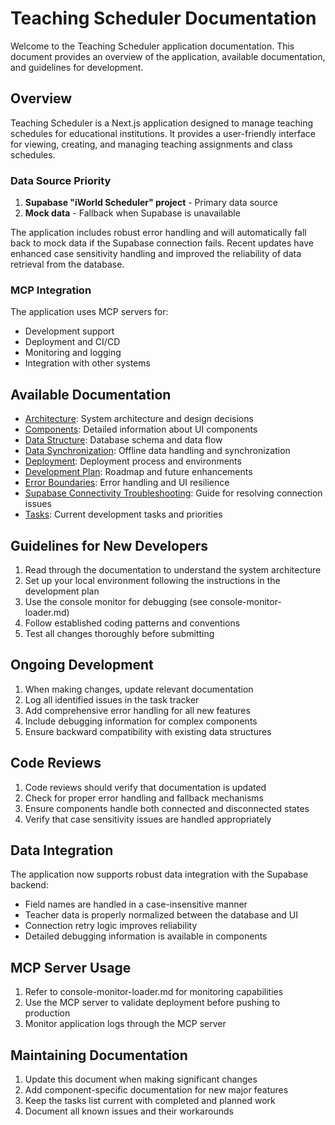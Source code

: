 # Teaching Scheduler Documentation

Welcome to the Teaching Scheduler application documentation. This document provides an overview of the application, available documentation, and guidelines for development.

## Overview

Teaching Scheduler is a Next.js application designed to manage teaching schedules for educational institutions. It provides a user-friendly interface for viewing, creating, and managing teaching assignments and class schedules.

### Data Source Priority

1. **Supabase "iWorld Scheduler" project** - Primary data source
2. **Mock data** - Fallback when Supabase is unavailable

The application includes robust error handling and will automatically fall back to mock data if the Supabase connection fails. Recent updates have enhanced case sensitivity handling and improved the reliability of data retrieval from the database.

### MCP Integration

The application uses MCP servers for:
- Development support
- Deployment and CI/CD
- Monitoring and logging
- Integration with other systems

## Available Documentation

- [Architecture](./architecture.md): System architecture and design decisions
- [Components](./components.md): Detailed information about UI components
- [Data Structure](./data-structure.md): Database schema and data flow
- [Data Synchronization](./data-synchronization.md): Offline data handling and synchronization
- [Deployment](./deployment.md): Deployment process and environments
- [Development Plan](./development-plan.md): Roadmap and future enhancements
- [Error Boundaries](./error-boundaries.md): Error handling and UI resilience
- [Supabase Connectivity Troubleshooting](./supabase-connectivity-troubleshooting.md): Guide for resolving connection issues
- [Tasks](./tasks.md): Current development tasks and priorities

## Guidelines for New Developers

1. Read through the documentation to understand the system architecture
2. Set up your local environment following the instructions in the development plan
3. Use the console monitor for debugging (see console-monitor-loader.md)
4. Follow established coding patterns and conventions
5. Test all changes thoroughly before submitting

## Ongoing Development

1. When making changes, update relevant documentation
2. Log all identified issues in the task tracker
3. Add comprehensive error handling for all new features
4. Include debugging information for complex components
5. Ensure backward compatibility with existing data structures

## Code Reviews

1. Code reviews should verify that documentation is updated
2. Check for proper error handling and fallback mechanisms
3. Ensure components handle both connected and disconnected states
4. Verify that case sensitivity issues are handled appropriately

## Data Integration

The application now supports robust data integration with the Supabase backend:
- Field names are handled in a case-insensitive manner
- Teacher data is properly normalized between the database and UI
- Connection retry logic improves reliability
- Detailed debugging information is available in components

## MCP Server Usage

1. Refer to console-monitor-loader.md for monitoring capabilities
2. Use the MCP server to validate deployment before pushing to production
3. Monitor application logs through the MCP server

## Maintaining Documentation

1. Update this document when making significant changes
2. Add component-specific documentation for new major features
3. Keep the tasks list current with completed and planned work
4. Document all known issues and their workarounds 
